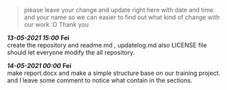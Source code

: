 > please leave your change and update right here with date and time. and your name 
> so we can easier to find out what kind of change with our work :D 
> Thank you

***13-05-2021 15:00*** **Fei**  
create the repository and readme.md , updatelog.md also LICENSE file should let everyone modify the all repository. 

***14-05-2021 00:00*** **Fei**  
make report.docx and make a simple structure base on our training project. and I leave some comment to notice what contain in the sections. 